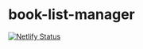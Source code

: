 # book-list-manager

[![Netlify Status](https://api.netlify.com/api/v1/badges/6679f71c-7f08-4645-a998-9885b975b76d/deploy-status)](https://app.netlify.com/sites/renees-book-list-manager/deploys)
